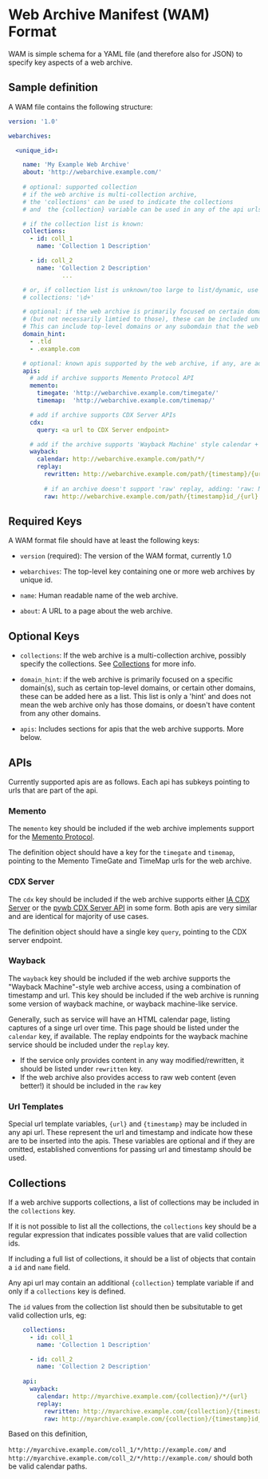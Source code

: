 # Web Archive Manifest (WAM) Format

WAM is simple schema for a YAML file (and therefore also for JSON) to specify key aspects of a web archive.

## Sample definition

A WAM file contains the following structure:

```  yaml
version: '1.0'

webarchives:

  <unique_id>:

    name: 'My Example Web Archive'
    about: 'http://webarchive.example.com/'
         
    # optional: supported collection
    # if the web archive is multi-collection archive,
    # the 'collections' can be used to indicate the collections
    # and  the {collection} variable can be used in any of the api urls

    # if the collection list is known:
    collections:
      - id: coll_1
        name: 'Collection 1 Description'

      - id: coll_2
        name: 'Collection 2 Description'
               ...

    # or, if collection list is unknown/too large to list/dynamic, use a regex:
    # collections: '\d+'

    # optional: if the web archive is primarily focused on certain domains or sites,
    # (but not necessarily limtied to those), these can be included under the 'domain_hint' key
    # This can include top-level domains or any subomdain that the web archive specializes in
    domain_hint:
      - .tld
      - .example.com

    # optional: known apis supported by the web archive, if any, are added here
    apis:
      # add if archive supports Memento Protocol API
      memento:
        timegate: 'http://webarchive.example.com/timegate/'
        timemap:  'http://webarchive.example.com/timemap/'

      # add if archive supports CDX Server APIs
      cdx:
        query: <a url to CDX Server endpoint>

      # add if the archive supports 'Wayback Machine' style calendar + replay
      wayback:
        calendar: http://webarchive.example.com/path/*/
        replay:
          rewritten: http://webarchive.example.com/path/{timestamp}/{url}
          
          # if an archive doesn't support 'raw' replay, adding: 'raw: NULL' is preferred
          raw: http://webarchive.example.com/path/{timestamp}id_/{url}      
```


## Required Keys

A WAM format file should have at least the following keys:

- `version` (required): The version of the WAM format, currently 1.0 

- `webarchives`: The top-level key containing one or more web archives by unique id.

- `name`: Human readable name of the web archive.

- `about`: A URL to a page about the web archive.

## Optional Keys

- `collections`: If the web archive is a multi-collection archive, possibly specify the collections. See [Collections](#Collections) for more info.

- `domain_hint`: if the web archive is primarily focused on a specific domain(s), such as certain top-level domains, or certain other domains, these can be added here as a list. This list is only a 'hint' and does not mean the web archive only has those domains, or doesn't have content from any other domains.

- `apis`: Includes sections for apis that the web archive supports. More below.

## APIs

Currently supported apis are as follows. Each api has subkeys pointing to urls that are part of the api.

### Memento

The `memento` key should be included if the web archive implements support for the [Memento Protocol](https://tools.ietf.org/html/rfc7089).

The definition object should have a key for the `timegate` and `timemap`, pointing to the Memento TimeGate and TimeMap urls for the web archive.

### CDX Server

The `cdx` key should be included if the web archive supports either [IA CDX Server](https://github.com/ikreymer/pywb/wiki/CDX-Server-API) or the [pywb CDX Server API](https://github.com/internetarchive/wayback/blob/master/wayback-cdx-server/README.md) in some form. Both apis are very similar and are identical for majority of use cases.

The definition object should have a single key `query`, pointing to the CDX server endpoint.

### Wayback

The `wayback` key should be included if the web archive supports the "Wayback Machine"-style web archive access, using a combination of timestamp and url. This key should be included if the web archive is running some version of wayback machine, or wayback machine-like service.

Generally, such as service will have an HTML calendar page, listing captures of a singe url over time. This page should be listed under the `calendar` key, if available. The replay endpoints for the wayback machine service should be included under the `replay` key.

- If the service only provides content in any way modified/rewritten, it should be listed under `rewritten` key.
- If the web archive also provides access to raw web content (even better!) it should be included in the `raw` key

### Url Templates

Special url template variables, `{url}` and `{timestamp}` may be included in any api url. These represent the url and timestamp and indicate how these are to be inserted into the apis. These variables are optional and if they are omitted, established conventions for passing url and timestamp should be used.

## Collections

If a web archive supports collections, a list of collections may be included in the `collections` key.

If it is not possible to list all the collections, the `collections` key should be a regular expression that indicates possible values
that are valid collection ids.

If including a full list of collections, it should be a list of objects that contain a `id` and `name` field.

Any api url may contain an additional `{collection}` template variable if and only if a `collections` key is defined.

The `id` values from the collection list should then be subsitutable to get valid collection urls, eg:

``` yaml
    collections:
      - id: coll_1
        name: 'Collection 1 Description'

      - id: coll_2
        name: 'Collection 2 Description'
        
    api:
      wayback:
        calendar: http://myarchive.example.com/{collection}/*/{url}
        replay:
          rewritten: http://myarchive.example.com/{collection}/{timestamp}/{url}
          raw: http://myarchive.example.com/{collection}/{timestamp}id_/{url}
```

Based on this definition,

`http://myarchive.example.com/coll_1/*/http://example.com/` and `http://myarchive.example.com/coll_2/*/http://example.com/` should both be valid calendar paths.



